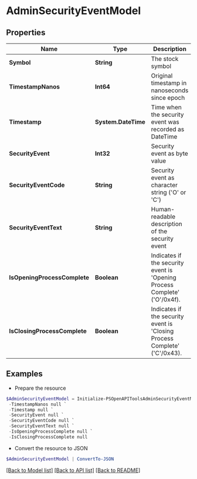 # AdminSecurityEventModel
## Properties

Name | Type | Description | Notes
------------ | ------------- | ------------- | -------------
**Symbol** | **String** | The stock symbol | [optional] 
**TimestampNanos** | **Int64** | Original timestamp in nanoseconds since epoch | [optional] 
**Timestamp** | **System.DateTime** | Time when the security event was recorded as DateTime | [optional] 
**SecurityEvent** | **Int32** | Security event as byte value | [optional] 
**SecurityEventCode** | **String** | Security event as character string (&#39;O&#39; or &#39;C&#39;) | [optional] 
**SecurityEventText** | **String** | Human-readable description of the security event | [optional] 
**IsOpeningProcessComplete** | **Boolean** | Indicates if the security event is &#39;Opening Process Complete&#39; (&#39;O&#39;/0x4f). | [optional] 
**IsClosingProcessComplete** | **Boolean** | Indicates if the security event is &#39;Closing Process Complete&#39; (&#39;C&#39;/0x43). | [optional] 

## Examples

- Prepare the resource
```powershell
$AdminSecurityEventModel = Initialize-PSOpenAPIToolsAdminSecurityEventModel  -Symbol null `
 -TimestampNanos null `
 -Timestamp null `
 -SecurityEvent null `
 -SecurityEventCode null `
 -SecurityEventText null `
 -IsOpeningProcessComplete null `
 -IsClosingProcessComplete null
```

- Convert the resource to JSON
```powershell
$AdminSecurityEventModel | ConvertTo-JSON
```

[[Back to Model list]](../README.md#documentation-for-models) [[Back to API list]](../README.md#documentation-for-api-endpoints) [[Back to README]](../README.md)

